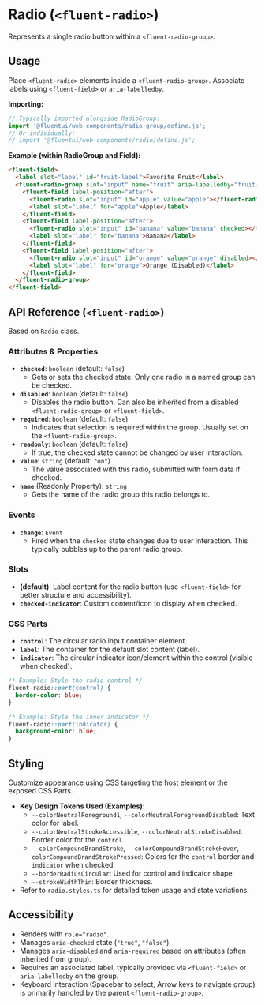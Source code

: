 # Radio (`<fluent-radio>`)

Represents a single radio button within a `<fluent-radio-group>`.

## Usage

Place `<fluent-radio>` elements inside a `<fluent-radio-group>`. Associate labels using `<fluent-field>` or `aria-labelledby`.

**Importing:**

```javascript
// Typically imported alongside RadioGroup:
import '@fluentui/web-components/radio-group/define.js';
// Or individually:
// import '@fluentui/web-components/radio/define.js';
```

**Example (within RadioGroup and Field):**

```html
<fluent-field>
  <label slot="label" id="fruit-label">Favorite Fruit</label>
  <fluent-radio-group slot="input" name="fruit" aria-labelledby="fruit-label">
    <fluent-field label-position="after">
      <fluent-radio slot="input" id="apple" value="apple"></fluent-radio>
      <label slot="label" for="apple">Apple</label>
    </fluent-field>
    <fluent-field label-position="after">
      <fluent-radio slot="input" id="banana" value="banana" checked></fluent-radio> <!-- Default checked -->
      <label slot="label" for="banana">Banana</label>
    </fluent-field>
    <fluent-field label-position="after">
      <fluent-radio slot="input" id="orange" value="orange" disabled></fluent-radio>
      <label slot="label" for="orange">Orange (Disabled)</label>
    </fluent-field>
  </fluent-radio-group>
</fluent-field>
```

## API Reference (`<fluent-radio>`)

Based on `Radio` class.

### Attributes & Properties

*   **`checked`**: `boolean` (default: `false`)
    *   Gets or sets the checked state. Only one radio in a named group can be checked.
*   **`disabled`**: `boolean` (default: `false`)
    *   Disables the radio button. Can also be inherited from a disabled `<fluent-radio-group>` or `<fluent-field>`.
*   **`required`**: `boolean` (default: `false`)
    *   Indicates that selection is required within the group. Usually set on the `<fluent-radio-group>`.
*   **`readonly`**: `boolean` (default: `false`)
    *   If true, the checked state cannot be changed by user interaction.
*   **`value`**: `string` (default: `"on"`)
    *   The value associated with this radio, submitted with form data if checked.
*   **`name`** (Readonly Property): `string`
    *   Gets the name of the radio group this radio belongs to.

### Events

*   **`change`**: `Event`
    *   Fired when the `checked` state changes due to user interaction. This typically bubbles up to the parent radio group.

### Slots

*   **(default)**: Label content for the radio button (use `<fluent-field>` for better structure and accessibility).
*   **`checked-indicator`**: Custom content/icon to display when checked.

### CSS Parts

*   **`control`**: The circular radio input container element.
*   **`label`**: The container for the default slot content (label).
*   **`indicator`**: The circular indicator icon/element within the control (visible when checked).

```css
/* Example: Style the radio control */
fluent-radio::part(control) {
  border-color: blue;
}

/* Example: Style the inner indicator */
fluent-radio::part(indicator) {
  background-color: blue;
}
```

## Styling

Customize appearance using CSS targeting the host element or the exposed CSS Parts.

*   **Key Design Tokens Used (Examples):**
    *   `--colorNeutralForeground1`, `--colorNeutralForegroundDisabled`: Text color for label.
    *   `--colorNeutralStrokeAccessible`, `--colorNeutralStrokeDisabled`: Border color for the `control`.
    *   `--colorCompoundBrandStroke`, `--colorCompoundBrandStrokeHover`, `--colorCompoundBrandStrokePressed`: Colors for the `control` border and `indicator` when checked.
    *   `--borderRadiusCircular`: Used for control and indicator shape.
    *   `--strokeWidthThin`: Border thickness.
*   Refer to `radio.styles.ts` for detailed token usage and state variations.

## Accessibility

*   Renders with `role="radio"`.
*   Manages `aria-checked` state (`"true"`, `"false"`).
*   Manages `aria-disabled` and `aria-required` based on attributes (often inherited from group).
*   Requires an associated label, typically provided via `<fluent-field>` or `aria-labelledby` on the group.
*   Keyboard interaction (Spacebar to select, Arrow keys to navigate group) is primarily handled by the parent `<fluent-radio-group>`.
